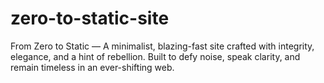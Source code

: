 # zero-to-static-site
From Zero to Static — A minimalist, blazing-fast site crafted with integrity, elegance, and a hint of rebellion. Built to defy noise, speak clarity, and remain timeless in an ever-shifting web.
